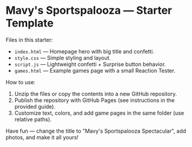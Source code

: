 # Mavy's Sportspalooza — Starter Template

Files in this starter:
- `index.html` — Homepage hero with big title and confetti.
- `style.css` — Simple styling and layout.
- `script.js` — Lightweight confetti + Surprise button behavior.
- `games.html` — Example games page with a small Reaction Tester.

How to use:
1. Unzip the files or copy the contents into a new GitHub repository.
2. Publish the repository with GitHub Pages (see instructions in the provided guide).
3. Customize text, colors, and add game pages in the same folder (use relative paths).

Have fun — change the title to "Mavy's Sportspalooza Spectacular", add photos, and make it all yours!
